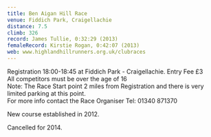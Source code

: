 ```yaml
---
title: Ben Aigan Hill Race
venue: Fiddich Park, Craigellachie
distance: 7.5
climb: 326
record: James Tullie, 0:32:29 (2013)
femaleRecord: Kirstie Rogan, 0:42:07 (2013)
web: www.highlandhillrunners.org.uk/clubraces
---
```

Registration 18:00-18:45 at Fiddich Park - Craigellachie. Entry Fee £3  
All competitors must be over the age of 16  
Note: The Race Start point 2 miles from Registration and there is very limited parking at this point.  
For more info contact the Race Organiser Tel: 01340 871370

New course established in 2012.

Cancelled for 2014.